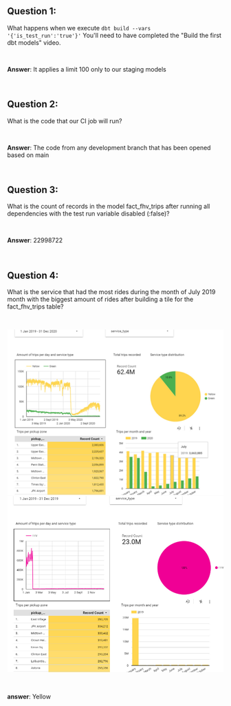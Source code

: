 ## Question 1:

What happens when we execute `dbt build --vars '{'is_test_run':'true'}'` You'll need to have completed the "Build the first dbt models" video.

<br>

**Answer**: It applies a limit 100 only to our staging models

<br>

## Question 2:

What is the code that our CI job will run?

<br>

**Answer**: The code from any development branch that has been opened based on main

<br>

## Question 3:

What is the count of records in the model fact_fhv_trips after running all dependencies with the test run variable disabled (:false)?

<br>

**Answer**: 22998722

<br>

## Question 4:

What is the service that had the most rides during the month of July 2019 month with the biggest amount of rides after building a tile for the fact_fhv_trips table?

<br>

![Answer 4-1](./answer_41.jpg)
![Answer 4-2](./answer_42.jpg)

<br>

**answer**: Yellow

<br>